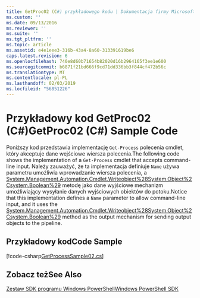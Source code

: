 ```yaml
---
title: GetProc02 (C#) przykładowego kodu | Dokumentacja firmy Microsoft
ms.custom: ''
ms.date: 09/13/2016
ms.reviewer: ''
ms.suite: ''
ms.tgt_pltfrm: ''
ms.topic: article
ms.assetid: e4e1eee3-316b-43a4-8a60-313391619be6
caps.latest.revision: 6
ms.openlocfilehash: 740e8d60b71654b82020d16b2964165f3ee1e600
ms.sourcegitcommit: b6871f21bd666f9cd71dd336bb3f844cf472b56c
ms.translationtype: MT
ms.contentlocale: pl-PL
ms.lasthandoff: 02/03/2019
ms.locfileid: "56851226"
---
```

# <a name="getproc02-c-sample-code"></a><span data-ttu-id="c0fc5-102">Przykładowy kod GetProc02 (C#)</span><span class="sxs-lookup"><span data-stu-id="c0fc5-102">GetProc02 (C#) Sample Code</span></span>

<span data-ttu-id="c0fc5-103">Poniższy kod przedstawia implementację `Get-Process` polecenia cmdlet, który akceptuje dane wejściowe wiersza polecenia.</span><span class="sxs-lookup"><span data-stu-id="c0fc5-103">The following code shows the implementation of a `Get-Process` cmdlet that accepts command-line input.</span></span> <span data-ttu-id="c0fc5-104">Należy zauważyć, że ta implementacja definiuje `Name` używa parametru umożliwia wprowadzanie wiersza polecenia, a [System.Management.Automation.Cmdlet.Writeobject%28System.Object%2Csystem.Boolean%29](/dotnet/api/System.Management.Automation.Cmdlet.WriteObject%28System.Object%2CSystem.Boolean%29) metodę jako dane wyjściowe mechanizm umożliwiający wysyłanie danych wyjściowych obiektów do potoku.</span><span class="sxs-lookup"><span data-stu-id="c0fc5-104">Notice that this implementation defines a `Name` parameter to allow command-line input, and it uses the [System.Management.Automation.Cmdlet.Writeobject%28System.Object%2Csystem.Boolean%29](/dotnet/api/System.Management.Automation.Cmdlet.WriteObject%28System.Object%2CSystem.Boolean%29) method as the output mechanism for sending output objects to the pipeline.</span></span>

## <a name="code-sample"></a><span data-ttu-id="c0fc5-105">Przykładowy kod</span><span class="sxs-lookup"><span data-stu-id="c0fc5-105">Code Sample</span></span>

[!code-csharp[GetProcessSample02.cs](../../powershell-sdk-samples/SDK-2.0/csharp/GetProcessSample02/GetProcessSample02.cs#L11-L76 "GetProcessSample02.cs")]

## <a name="see-also"></a><span data-ttu-id="c0fc5-106">Zobacz też</span><span class="sxs-lookup"><span data-stu-id="c0fc5-106">See Also</span></span>

[<span data-ttu-id="c0fc5-107">Zestaw SDK programu Windows PowerShell</span><span class="sxs-lookup"><span data-stu-id="c0fc5-107">Windows PowerShell SDK</span></span>](../windows-powershell-reference.md)